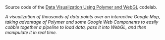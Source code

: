 Source code of the [Data Visualization Using Polymer and WebGL](https://codelabs.developers.google.com/codelabs/polymer-webgl/) codelab.  

_A visualization of thousands of data points over an interactive Google Map, taking advantage of Polymer and some Google Web Components to easily cobble together a pipeline to load data, pass it into WebGL, and then manipulate it in real time._
